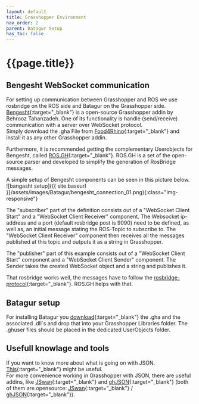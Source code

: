 ```yaml
---
layout: default
title: Grasshopper Environment
nav_order: 2
parent: Batagur Setup
has_toc: false
---
```


# **{{page.title}}**

## **Bengesht WebSocket communication**
For setting up communication between Grasshopper and ROS we use rosbridge on the ROS side and Batagur on the Grasshopper side.<br/>
[Bengesht](https://github.com/behrooz-tahanzadeh/Bengesht){:target="_blank"} is a open-source Grasshopper addin by Behrooz Tahanzadeh.
One of its functionality is handle (send/receive) communication with a server over WebSocket protocol.<br/>
Simply download the .gha File from [Food4Rhino](https://www.food4rhino.com/app/bengesht){:target="_blank"} and install it as any other Grasshopper addin.

Furthermore, it is recommended getting the complementary Userobjects for Bengesht, called [ROS.GH](https://github.com/behrooz-tahanzadeh/ROS.GH){:target="_blank"}. ROS.GH is a set of the open-source parser and developed to simplify the generation of RosBridge messages.

A simple setup of Bengesht components can be seen in this picture below.<br/>
![bangasht setup]({{ site.baseurl }}/assets/images/Batagur/bengesht_connection_01.png){:class="img-responsive"}

The "subscriber" part of the definition consists out of a "WebSocket Client Start" and a "WebSocket Client Receiver" component. The Websocket ip-address and a port (default rosbridge post is 9090) need to be defined, as well as, an initial message stating the ROS-Topic to subscribe to. The "WebSocket Client Receiver" component then receives all the messages published at this topic and outputs it as a string in Grasshopper.

The "publisher" part of this example consists out of a "WebSocket Client Start" component and a "WebSocket Client Sender" component. The Sender takes the created WebSocket object and a string and publishes it.

That rosbridge works well, the messages have to follow the [rosbridge-protocol](https://github.com/RobotWebTools/rosbridge_suite/blob/develop/ROSBRIDGE_PROTOCOL.md){:target="_blank"}. ROS.GH helps with that.

## **Batagur setup**
For installing Batagur you [download](https://github.com/EDEK-UniKassel){:target="_blank"} the .gha and the associated .dll´s and drop that into your Grasshopper Libraries folder. The .ghuser files should be placed in the dedicated UserObjects folder.<br/>

## **Usefull knowlage and tools**
If you want to know more about what is going on with JSON. [This](https://www.json.org/json-en.html){:target="_blank"} might be useful.<br/>
For more convenience working in Grasshopper with JSON, there are useful addins, like [JSwan](https://www.food4rhino.com/app/jswan){:target="_blank"} and [ghJSON](https://mathrioshka.ru/ghjson){:target="_blank"} (both of them are opensource: [JSwan](https://github.com/Mathrioshka/ghJSON){:target="_blank"} / [ghJSON](https://github.com/andrewheumann/jswan){:target="_blank"}).